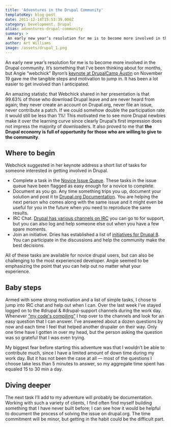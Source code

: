 ```yaml
---
title: 'Adventures in the Drupal Community'
templateKey: blog-post
date: 2011-12-14T15:53:39.000Z
category: Development, Drupal
alias: adventures-drupal-community
summary: > 
 An early new year’s resolution for me is to become more involved in the Drupal community. It’s something that I’ve been thinking about for months, but Angie "webchick" Byron’s keynote at DrupalCamp Austin on November 19 gave me the tangible steps and motivation to jump in. It has been a lot easier to get involved than I anticipated.
author: Art Williams
image: /assets/drupal_1.png
---
```


An early new year’s resolution for me is to become more involved in the Drupal community. It’s something that I’ve been thinking about for months, but Angie “webchick” Byron’s [keynote at DrupalCamp Austin](http://2011.drupalcampaustin.org/sessions/drupal-community-where-are-we-going-and-how-get-involved) on November 19 gave me the tangible steps and motivation to jump in. It has been a lot easier to get involved than I anticipated.

An amazing statistic that Webchick shared in her presentation is that 99.63% of those who download Drupal leave and are never heard from again; they never create an account on Drupal.org, never file an issue, never contribute a patch. If we could somehow double the participation rate it would still be less than 1%! This motivated me to see more Drupal newbies make it over the learning curve since clearly Drupal’s first impression does not impress the majority of downloaders. It also proved to me that **the Drupal economy is full of opportunity for those who are willing to give to the community**.

Where to begin
--------------

Webchick suggested in her keynote address a short list of tasks for someone interested in getting involved in Drupal.

*   Complete a task in the [Novice Issue Queue](https://www.drupal.org/project/issues/search?status[0]=1&status[1]=8&status[2]=13&status[3]=14&status[4]=15&issue_tags_op=or&issue_tags=Novice). These tasks in the issue queue have been flagged as easy enough for a novice to complete.
*   Document as you go. Any time something trips you up, document your solution and post it to [Drupal.org Documentation](https://www.drupal.org/documentation). You are helping the next person who comes along with the same issue and it might even be useful for you in the future when you need to reproduce the same results.
*   IRC Chat. [Drupal has various channels on IRC](https://www.drupal.org/irc) you can go to for support, but you can also log and help someone else out when you have a few spare moments.
*   Join an initiative. Dries has established a list of [initiatives for Drupal 8](https://groups.drupal.org/drupal-initiatives). You can participate in the discussions and help the community make the best decisions.

All of these tasks are available for novice drupal users, but can also be challenging to the most experienced developer. Angie seemed to be emphasizing the point that you can help out no matter what your experience.

Baby steps
----------

Armed with some strong motivation and a list of simple tasks, I chose to jump into IRC chat and help out when I can. Over the last week I’ve stayed logged on to the #drupal & #drupal-support channels during the work day. Whenever [“my code's compiling”](http://xkcd.com/303/) I hop over to the channels and look for an easy question that I can answer. I’ve answered about a dozen questions by now and each time I feel that helped another drupaler on their way. Only one time have I gotten in over my head, but the person asking the question was so grateful that I was even trying.

My biggest fear before starting this adventure was that I wouldn’t be able to contribute much, since I have a limited amount of down time during my work day. But it has not been the case at all — most of the questions I choose take less than 5 minutes to answer, so my aggregate time spent has equaled 15 to 30 min a day.

Diving deeper
-------------

The next task I’ll add to my adventure will probably be documentation. Working with such a variety of clients, I find often find myself building something that I have never built before; I can see how it would be helpful to document the process of solving the issue on drupal.org. The time commitment will be minor, but getting in the habit could be the difficult part.